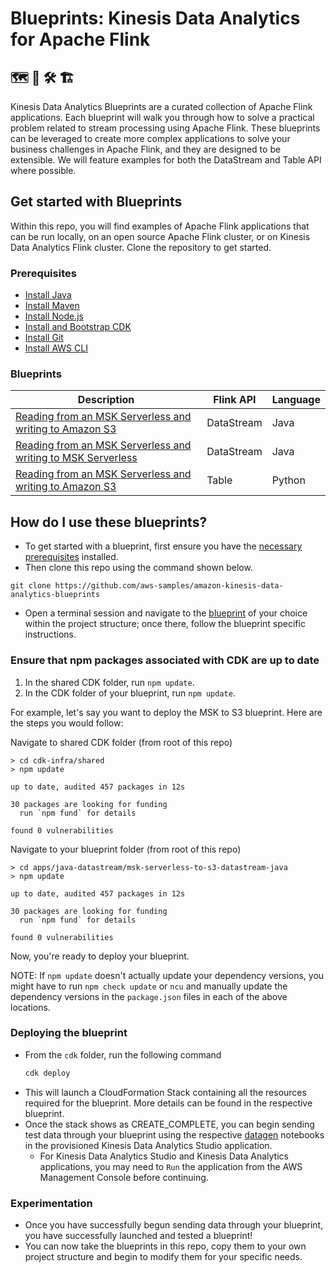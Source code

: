 # Blueprints: Kinesis Data Analytics for Apache Flink

## 🗺️ 📐 🛠️ 🏗

Kinesis Data Analytics Blueprints are a curated collection of Apache Flink applications. Each blueprint will walk you through how to solve a practical problem related to stream processing using Apache Flink. These blueprints can be leveraged to create more complex applications to solve your business challenges in Apache Flink, and they are designed to be extensible. We will feature examples for both the DataStream and Table API where possible.

## Get started with Blueprints

Within this repo, you will find examples of Apache Flink applications that can be run locally, on an open source Apache Flink cluster, or on Kinesis Data Analytics Flink cluster.
Clone the repository to get started.

### Prerequisites

- [Install Java](https://www.java.com/en/download/help/download_options.html)
- [Install Maven](https://maven.apache.org/install.html)
- [Install Node.js](https://nodejs.org/en/download/)
- [Install and Bootstrap CDK](https://docs.aws.amazon.com/cdk/v2/guide/getting_started.html)
- [Install Git](https://github.com/git-guides/install-git)
- [Install AWS CLI](https://docs.aws.amazon.com/cli/latest/userguide/getting-started-install.html)

### Blueprints

| Description | Flink API | Language
| --- | --- | --- |
| [Reading from an MSK Serverless and writing to Amazon S3](apps/java-datastream/msk-serverless-to-s3-datastream-java/README.md) | DataStream | Java |
| [Reading from an MSK Serverless and writing to MSK Serverless](apps/java-datastream/msk-serverless-to-msk-serverless-java-datastream/README.md) | DataStream | Java |
| [Reading from an MSK Serverless and writing to Amazon S3](apps/python-table-api/msk-serverless-to-s3-tableapi-python/README.md) | Table | Python |

## How do I use these blueprints?

- To get started with a blueprint, first ensure you have the [necessary prerequisites](#prerequisites) installed.
- Then clone this repo using the command shown below.

```
git clone https://github.com/aws-samples/amazon-kinesis-data-analytics-blueprints
```
- Open a terminal session and navigate to the [blueprint](#blueprints) of your choice within the project structure; once there, follow the blueprint specific instructions.

### Ensure that npm packages associated with CDK are up to date

1. In the shared CDK folder, run `npm update`.
2. In the CDK folder of your blueprint, run `npm update`.

For example, let's say you want to deploy the MSK to S3 blueprint. Here are the steps you would follow:

Navigate to shared CDK folder (from root of this repo)
```
> cd cdk-infra/shared
> npm update

up to date, audited 457 packages in 12s

30 packages are looking for funding
  run `npm fund` for details

found 0 vulnerabilities
```

Navigate to your blueprint folder (from root of this repo)
```
> cd apps/java-datastream/msk-serverless-to-s3-datastream-java
> npm update

up to date, audited 457 packages in 12s

30 packages are looking for funding
  run `npm fund` for details

found 0 vulnerabilities
```

Now, you're ready to deploy your blueprint.

NOTE: If `npm update` doesn't actually update your dependency versions, you might have to run `npm check update` or `ncu` and manually update the dependency versions in the `package.json` files in each of the above locations.

### Deploying the blueprint

- From the `cdk` folder, run the following command
  ```bash
  cdk deploy
  ```
- This will launch a CloudFormation Stack containing all the resources required for the blueprint. More details can be found in the respective blueprint.
- Once the stack shows as CREATE_COMPLETE, you can begin sending test data through your blueprint using the respective [datagen](datagen/README.md) notebooks in the provisioned Kinesis Data Analytics Studio application.
  - For Kinesis Data Analytics Studio and Kinesis Data Analytics applications, you may need to `Run` the application from the AWS Management Console before continuing.

### Experimentation

- Once you have successfully begun sending data through your blueprint, you have successfully launched and tested a blueprint!
- You can now take the blueprints in this repo, copy them to your own project structure and begin to modify them for your specific needs.